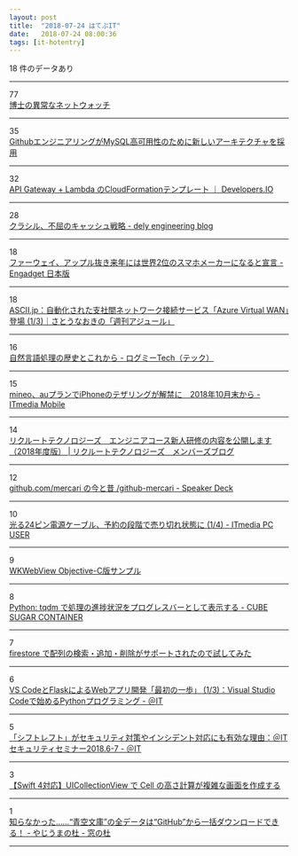 ```yaml
---
layout: post
title:  "2018-07-24 はてぶIT"
date:   2018-07-24 08:00:36
tags: [it-hotentry]
---
```

18 件のデータあり

<hr><div class="row">
<div class="col-1"><span class="badge badge-pill badge-success h2">77</span></div>
<div class="col-11"><a href='https://www.slideshare.net/otsune/ss-107113361' target='_blank'>博士の異常なネットウォッチ</a></div>
</div>
<hr>
<div class="row">
<div class="col-1"><span class="badge badge-pill badge-success h2">35</span></div>
<div class="col-11"><a href='https://www.infoq.com/jp/news/2018/07/github-mysql-high-availability' target='_blank'>GithubエンジニアリングがMySQL高可用性のために新しいアーキテクチャを採用</a></div>
</div>
<hr>
<div class="row">
<div class="col-1"><span class="badge badge-pill badge-success h2">32</span></div>
<div class="col-11"><a href='https://dev.classmethod.jp/cloud/aws/cloudformation_template_for_api_gateway_integration_to_lambda/' target='_blank'>API Gateway + Lambda のCloudFormationテンプレート ｜ Developers.IO</a></div>
</div>
<hr>
<div class="row">
<div class="col-1"><span class="badge badge-pill badge-success h2">28</span></div>
<div class="col-11"><a href='https://tech.dely.jp/entry/2018/07/23/151137' target='_blank'>クラシル、不屈のキャッシュ戦略 - dely engineering blog</a></div>
</div>
<hr>
<div class="row">
<div class="col-1"><span class="badge badge-pill badge-success h2">18</span></div>
<div class="col-11"><a href='https://japanese.engadget.com/2018/07/23/2/' target='_blank'>ファーウェイ、アップル抜き来年には世界2位のスマホメーカーになると宣言 - Engadget 日本版</a></div>
</div>
<hr>
<div class="row">
<div class="col-1"><span class="badge badge-pill badge-success h2">18</span></div>
<div class="col-11"><a href='http://ascii.jp/elem/000/001/714/1714131/' target='_blank'>ASCII.jp：自動化された支社間ネットワーク接続サービス「Azure Virtual WAN」登場 (1/3)｜さとうなおきの「週刊アジュール」</a></div>
</div>
<hr>
<div class="row">
<div class="col-1"><span class="badge badge-pill badge-success h2">16</span></div>
<div class="col-11"><a href='https://logmi.jp/301860' target='_blank'>自然言語処理の歴史とこれから - ログミーTech（テック）</a></div>
</div>
<hr>
<div class="row">
<div class="col-1"><span class="badge badge-pill badge-success h2">15</span></div>
<div class="col-11"><a href='http://www.itmedia.co.jp/mobile/articles/1807/23/news128.html' target='_blank'>mineo、auプランでiPhoneのテザリングが解禁に　2018年10月末から - ITmedia Mobile</a></div>
</div>
<hr>
<div class="row">
<div class="col-1"><span class="badge badge-pill badge-success h2">14</span></div>
<div class="col-11"><a href='https://recruit-tech.co.jp/blog/2018/07/23/rtech_bootcamp_2018/' target='_blank'>リクルートテクノロジーズ　エンジニアコース新人研修の内容を公開します（2018年度版） | リクルートテクノロジーズ　メンバーズブログ</a></div>
</div>
<hr>
<div class="row">
<div class="col-1"><span class="badge badge-pill badge-success h2">12</span></div>
<div class="col-11"><a href='https://speakerdeck.com/hirak/github-mercari' target='_blank'>github.com/mercari の今と昔 /github-mercari - Speaker Deck</a></div>
</div>
<hr>
<div class="row">
<div class="col-1"><span class="badge badge-pill badge-success h2">10</span></div>
<div class="col-11"><a href='http://www.itmedia.co.jp/pcuser/articles/1807/23/news104.html' target='_blank'>光る24ピン電源ケーブル、予約の段階で売り切れ状態に (1/4) - ITmedia PC USER</a></div>
</div>
<hr>
<div class="row">
<div class="col-1"><span class="badge badge-pill badge-success h2">9</span></div>
<div class="col-11"><a href='https://qiita.com/miutex/items/625675e8fa33336eaabb' target='_blank'>WKWebView Objective-C版サンプル</a></div>
</div>
<hr>
<div class="row">
<div class="col-1"><span class="badge badge-pill badge-success h2">8</span></div>
<div class="col-11"><a href='https://blog.amedama.jp/entry/2018/07/23/080000' target='_blank'>Python: tqdm で処理の進捗状況をプログレスバーとして表示する - CUBE SUGAR CONTAINER</a></div>
</div>
<hr>
<div class="row">
<div class="col-1"><span class="badge badge-pill badge-success h2">7</span></div>
<div class="col-11"><a href='https://qiita.com/zaru/items/45574cf5919441953b2e' target='_blank'>firestore で配列の検索・追加・削除がサポートされたので試してみた</a></div>
</div>
<hr>
<div class="row">
<div class="col-1"><span class="badge badge-pill badge-success h2">6</span></div>
<div class="col-11"><a href='http://www.atmarkit.co.jp/ait/articles/1807/24/news024.html' target='_blank'>VS CodeとFlaskによるWebアプリ開発「最初の一歩」 (1/3)：Visual Studio Codeで始めるPythonプログラミング - ＠IT</a></div>
</div>
<hr>
<div class="row">
<div class="col-1"><span class="badge badge-pill badge-success h2">5</span></div>
<div class="col-11"><a href='http://www.atmarkit.co.jp/ait/articles/1807/24/news006.html' target='_blank'>「シフトレフト」がセキュリティ対策やインシデント対応にも有効な理由：＠ITセキュリティセミナー2018.6-7 - ＠IT</a></div>
</div>
<hr>
<div class="row">
<div class="col-1"><span class="badge badge-pill badge-success h2">3</span></div>
<div class="col-11"><a href='https://qiita.com/AkkeyLab/items/25a786875569c317dd83' target='_blank'>【Swift 4対応】UICollectionView で Cell の高さ計算が複雑な画面を作成する</a></div>
</div>
<hr>
<div class="row">
<div class="col-1"><span class="badge badge-pill badge-success h2">1</span></div>
<div class="col-11"><a href='https://forest.watch.impress.co.jp/docs/serial/yajiuma/1134357.html' target='_blank'>知らなかった……“青空文庫”の全データは“GitHub”から一括ダウンロードできる！ - やじうまの杜 - 窓の杜</a></div>
</div>
<hr>
